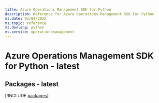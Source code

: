 ```yaml
---
title: Azure Operations Management SDK for Python
description: Reference for Azure Operations Management SDK for Python
ms.date: 03/04/2025
ms.topic: reference
ms.devlang: python
ms.service: operationsmanagement
---
```

# Azure Operations Management SDK for Python - latest
## Packages - latest
[!INCLUDE [packages](operations-management-index.md)]